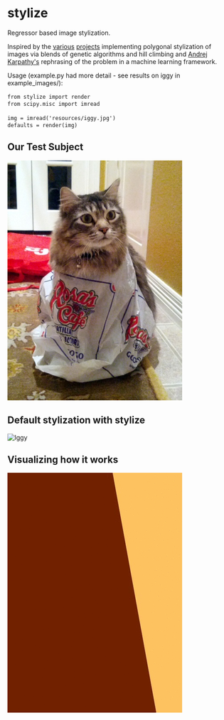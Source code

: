 stylize
=======

Regressor based image stylization.

Inspired by the [various](http://alteredqualia.com/visualization/evolve/) [projects](http://rogeralsing.com/2008/12/07/genetic-programming-evolution-of-mona-lisa/) implementing polygonal stylization of images via blends of genetic algorithms and hill climbing and [Andrej Karpathy's](http://cs.stanford.edu/people/karpathy/convnetjs/demo/image_regression.html) rephrasing of the problem in a machine learning framework.

Usage (example.py had more detail - see results on iggy in example_images/): 
```
from stylize import render
from scipy.misc import imread

img = imread('resources/iggy.jpg')
defaults = render(img)
```

## Our Test Subject
![Iggy](/resources/iggy_small.jpg?raw=true "My cat Iggy looking confused")
## Default stylization with stylize
![Iggy](/resources/iggy_defaults.png?raw=true "Default stylization with stylize")
## Visualizing how it works
![Iggy](/resources/iggy.gif?raw=true "Visualizing how it works")
